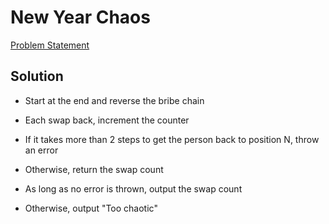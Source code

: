 # New Year Chaos

[Problem Statement](https://www.hackerrank.com/challenges/new-year-chaos)

## Solution

* Start at the end and reverse the bribe chain
* Each swap back, increment the counter
* If it takes more than 2 steps to get the person back to position N, throw an error
* Otherwise, return the swap count

* As long as no error is thrown, output the swap count
* Otherwise, output "Too chaotic"